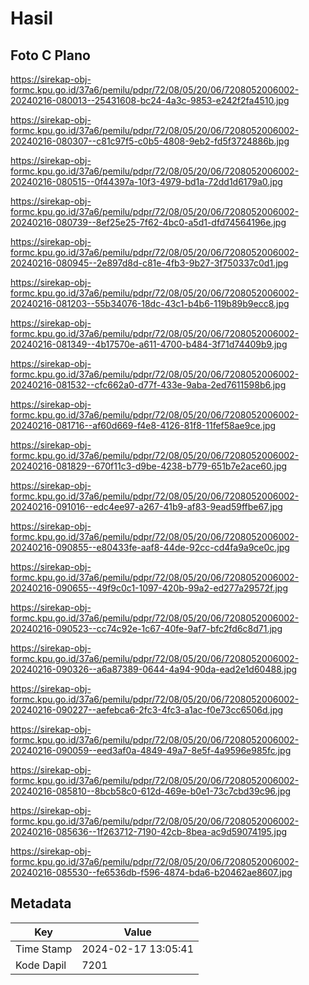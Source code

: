 # Hasil

## Foto C Plano

https://sirekap-obj-formc.kpu.go.id/37a6/pemilu/pdpr/72/08/05/20/06/7208052006002-20240216-080013--25431608-bc24-4a3c-9853-e242f2fa4510.jpg

https://sirekap-obj-formc.kpu.go.id/37a6/pemilu/pdpr/72/08/05/20/06/7208052006002-20240216-080307--c81c97f5-c0b5-4808-9eb2-fd5f3724886b.jpg

https://sirekap-obj-formc.kpu.go.id/37a6/pemilu/pdpr/72/08/05/20/06/7208052006002-20240216-080515--0f44397a-10f3-4979-bd1a-72dd1d6179a0.jpg

https://sirekap-obj-formc.kpu.go.id/37a6/pemilu/pdpr/72/08/05/20/06/7208052006002-20240216-080739--8ef25e25-7f62-4bc0-a5d1-dfd74564196e.jpg

https://sirekap-obj-formc.kpu.go.id/37a6/pemilu/pdpr/72/08/05/20/06/7208052006002-20240216-080945--2e897d8d-c81e-4fb3-9b27-3f750337c0d1.jpg

https://sirekap-obj-formc.kpu.go.id/37a6/pemilu/pdpr/72/08/05/20/06/7208052006002-20240216-081203--55b34076-18dc-43c1-b4b6-119b89b9ecc8.jpg

https://sirekap-obj-formc.kpu.go.id/37a6/pemilu/pdpr/72/08/05/20/06/7208052006002-20240216-081349--4b17570e-a611-4700-b484-3f71d74409b9.jpg

https://sirekap-obj-formc.kpu.go.id/37a6/pemilu/pdpr/72/08/05/20/06/7208052006002-20240216-081532--cfc662a0-d77f-433e-9aba-2ed7611598b6.jpg

https://sirekap-obj-formc.kpu.go.id/37a6/pemilu/pdpr/72/08/05/20/06/7208052006002-20240216-081716--af60d669-f4e8-4126-81f8-11fef58ae9ce.jpg

https://sirekap-obj-formc.kpu.go.id/37a6/pemilu/pdpr/72/08/05/20/06/7208052006002-20240216-081829--670f11c3-d9be-4238-b779-651b7e2ace60.jpg

https://sirekap-obj-formc.kpu.go.id/37a6/pemilu/pdpr/72/08/05/20/06/7208052006002-20240216-091016--edc4ee97-a267-41b9-af83-9ead59ffbe67.jpg

https://sirekap-obj-formc.kpu.go.id/37a6/pemilu/pdpr/72/08/05/20/06/7208052006002-20240216-090855--e80433fe-aaf8-44de-92cc-cd4fa9a9ce0c.jpg

https://sirekap-obj-formc.kpu.go.id/37a6/pemilu/pdpr/72/08/05/20/06/7208052006002-20240216-090655--49f9c0c1-1097-420b-99a2-ed277a29572f.jpg

https://sirekap-obj-formc.kpu.go.id/37a6/pemilu/pdpr/72/08/05/20/06/7208052006002-20240216-090523--cc74c92e-1c67-40fe-9af7-bfc2fd6c8d71.jpg

https://sirekap-obj-formc.kpu.go.id/37a6/pemilu/pdpr/72/08/05/20/06/7208052006002-20240216-090326--a6a87389-0644-4a94-90da-ead2e1d60488.jpg

https://sirekap-obj-formc.kpu.go.id/37a6/pemilu/pdpr/72/08/05/20/06/7208052006002-20240216-090227--aefebca6-2fc3-4fc3-a1ac-f0e73cc6506d.jpg

https://sirekap-obj-formc.kpu.go.id/37a6/pemilu/pdpr/72/08/05/20/06/7208052006002-20240216-090059--eed3af0a-4849-49a7-8e5f-4a9596e985fc.jpg

https://sirekap-obj-formc.kpu.go.id/37a6/pemilu/pdpr/72/08/05/20/06/7208052006002-20240216-085810--8bcb58c0-612d-469e-b0e1-73c7cbd39c96.jpg

https://sirekap-obj-formc.kpu.go.id/37a6/pemilu/pdpr/72/08/05/20/06/7208052006002-20240216-085636--1f263712-7190-42cb-8bea-ac9d59074195.jpg

https://sirekap-obj-formc.kpu.go.id/37a6/pemilu/pdpr/72/08/05/20/06/7208052006002-20240216-085530--fe6536db-f596-4874-bda6-b20462ae8607.jpg


## Metadata

| Key        | Value               |
| ---------- | ------------------- |
| Time Stamp | 2024-02-17 13:05:41 |
| Kode Dapil | 7201                |



